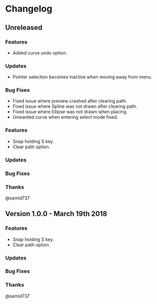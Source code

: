 # Changelog

## Unreleased

### Features

- Added curve undo option.

### Updates

- Pointer selection becomes inactive when moving away from menu.

### Bug Fixes

- Fixed issue where preview crashed after clearing path.
- Fixed issue where Spline was not drawn after clearing path.
- Fixed issue where Ellipse was not drawn when placing.
- Unwanted curve when entering select mode fixed.

### Features

* Snap holding S key.
* Clear path option.

### Updates

### Bug Fixes

### Thanks

@samid737

## Version 1.0.0 - March 19th 2018

### Features

* Snap holding S key.
* Clear path option.

### Updates

### Bug Fixes

### Thanks

@samid737